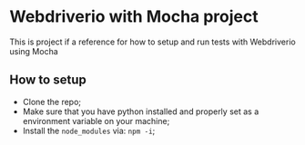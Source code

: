 # Webdriverio with Mocha project

This is project if a reference for how to setup and run tests with Webdriverio using Mocha

## How to setup

- Clone the repo;
- Make sure that you have python installed and properly set as a environment variable on your machine;
- Install the `node_modules` via: `npm -i`;
